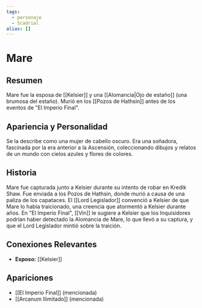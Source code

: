 ```yaml
---
tags:
  - personaje
  - Scadrial
alias: []
---
```


# Mare

## Resumen
Mare fue la esposa de [[Kelsier]] y una [[Alomancia|Ojo de estaño]] (una brumosa del estaño). Murió en los [[Pozos de Hathsin]] antes de los eventos de "El Imperio Final".

## Apariencia y Personalidad
Se la describe como una mujer de cabello oscuro. Era una soñadora, fascinada por la era anterior a la Ascensión, coleccionando dibujos y relatos de un mundo con cielos azules y flores de colores.

## Historia
Mare fue capturada junto a Kelsier durante su intento de robar en Kredik Shaw. Fue enviada a los Pozos de Hathsin, donde murió a causa de una paliza de los capataces. El [[Lord Legislador]] convenció a Kelsier de que Mare lo había traicionado, una creencia que atormentó a Kelsier durante años. En "El Imperio Final", [[Vin]] le sugiere a Kelsier que los Inquisidores podrían haber detectado la Alomancia de Mare, lo que llevó a su captura, y que el Lord Legislador mintió sobre la traición.

## Conexiones Relevantes
* **Esposo:** [[Kelsier]]

## Apariciones
* [[El Imperio Final]] (mencionada)
* [[Arcanum Ilimitado]] (mencionada)
